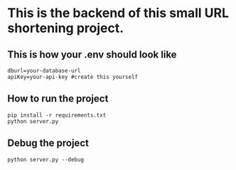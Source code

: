 # This is the backend of this small URL shortening project.

## This is how your .env should look like

```
dburl=your-database-url
apiKey=your-api-key #create this yourself
```

## How to run the project

```
pip install -r requirements.txt
python server.py 
```

## Debug the project

```
python server.py --debug
```
